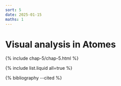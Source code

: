 ```yaml
---
sort: 5
date: 2025-01-15
maths: 1
---
```


# Visual analysis in Atomes

{% include chap-5/chap-5.html %}

{% include list.liquid all=true %}

{% bibliography --cited %}
